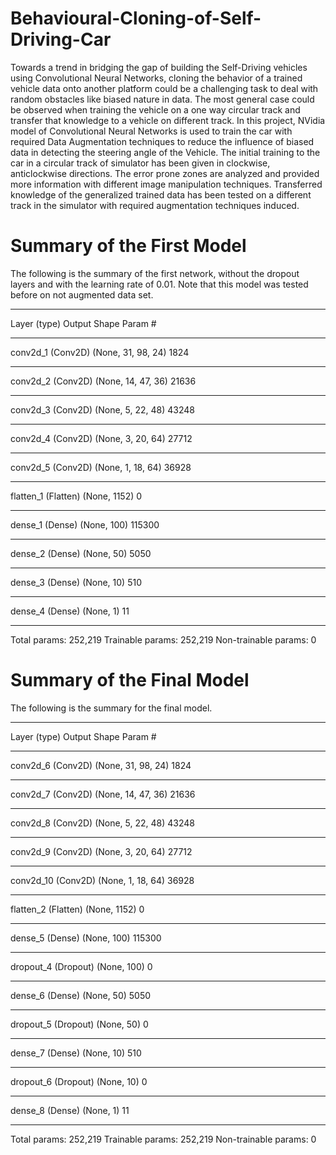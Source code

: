 # Behavioural-Cloning-of-Self-Driving-Car
Towards a trend in bridging the gap of building the Self-Driving vehicles using Convolutional Neural Networks, cloning the behavior of a trained vehicle data onto another platform could be a challenging task to deal with random obstacles like biased nature in data. The most general case could be observed when training the vehicle on a one way circular track and transfer that knowledge to a vehicle on different track. In this project, NVidia model of Convolutional Neural Networks is used to train the car with required Data Augmentation techniques to reduce the influence of biased data in detecting the steering angle of the Vehicle. The initial training to the car in a circular track of simulator has been given in clockwise, anticlockwise directions. The error prone zones are analyzed and provided more information with different image manipulation techniques. Transferred knowledge of the generalized trained data has been tested on a different track in the simulator with required augmentation techniques induced.


# Summary of the First Model

The following is the summary of the first network, without the dropout layers and with the learning rate of 0.01. Note that this model was tested before on not augmented data set.
_________________________________________________________________
Layer (type)                 Output Shape              Param #   
_________________________________________________________________
conv2d_1 (Conv2D)            (None, 31, 98, 24)        1824      
_________________________________________________________________
conv2d_2 (Conv2D)            (None, 14, 47, 36)        21636     
_________________________________________________________________
conv2d_3 (Conv2D)            (None, 5, 22, 48)         43248     
_________________________________________________________________
conv2d_4 (Conv2D)            (None, 3, 20, 64)         27712     
_________________________________________________________________
conv2d_5 (Conv2D)            (None, 1, 18, 64)         36928     
_________________________________________________________________
flatten_1 (Flatten)          (None, 1152)              0         
_________________________________________________________________
dense_1 (Dense)              (None, 100)               115300    
_________________________________________________________________
dense_2 (Dense)              (None, 50)                5050      
_________________________________________________________________
dense_3 (Dense)              (None, 10)                510       
_________________________________________________________________
dense_4 (Dense)              (None, 1)                 11        
_________________________________________________________________
Total params: 252,219
Trainable params: 252,219
Non-trainable params: 0


# Summary of the Final Model

The following is the summary for the final model.
_________________________________________________________________
Layer (type)                 Output Shape              Param #   
_________________________________________________________________
conv2d_6 (Conv2D)            (None, 31, 98, 24)        1824      
_________________________________________________________________
conv2d_7 (Conv2D)            (None, 14, 47, 36)        21636     
_________________________________________________________________
conv2d_8 (Conv2D)            (None, 5, 22, 48)         43248     
_________________________________________________________________
conv2d_9 (Conv2D)            (None, 3, 20, 64)         27712     
_________________________________________________________________
conv2d_10 (Conv2D)           (None, 1, 18, 64)         36928     
_________________________________________________________________
flatten_2 (Flatten)          (None, 1152)              0         
_________________________________________________________________
dense_5 (Dense)              (None, 100)               115300    
_________________________________________________________________
dropout_4 (Dropout)          (None, 100)               0         
_________________________________________________________________
dense_6 (Dense)              (None, 50)                5050      
_________________________________________________________________
dropout_5 (Dropout)          (None, 50)                0         
_________________________________________________________________
dense_7 (Dense)              (None, 10)                510       
_________________________________________________________________
dropout_6 (Dropout)          (None, 10)                0         
_________________________________________________________________
dense_8 (Dense)              (None, 1)                 11        
_________________________________________________________________
Total params: 252,219
Trainable params: 252,219
Non-trainable params: 0
